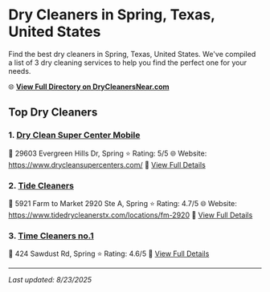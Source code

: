 # Dry Cleaners in Spring, Texas, United States

Find the best dry cleaners in Spring, Texas, United States. We've compiled a list of 3 dry cleaning services to help you find the perfect one for your needs.

🌐 **[View Full Directory on DryCleanersNear.com](https://drycleanersnear.com/city/US/Texas/Spring)**

## Top Dry Cleaners

### 1. [Dry Clean Super Center Mobile](https://drycleanersnear.com/dryCleaner/68a3dba5e0c395148228c367/dry-clean-super-center-mobile)
📍 29603 Evergreen Hills Dr, Spring
⭐ Rating: 5/5
🌐 Website: https://www.drycleansupercenters.com/
🔗 [View Full Details](https://drycleanersnear.com/dryCleaner/68a3dba5e0c395148228c367/dry-clean-super-center-mobile)

### 2. [Tide Cleaners](https://drycleanersnear.com/dryCleaner/68a3db0ce0c395148228b469/tide-cleaners)
📍 5921 Farm to Market 2920 Ste A, Spring
⭐ Rating: 4.7/5
🌐 Website: https://www.tidedrycleanerstx.com/locations/fm-2920
🔗 [View Full Details](https://drycleanersnear.com/dryCleaner/68a3db0ce0c395148228b469/tide-cleaners)

### 3. [Time Cleaners no.1](https://drycleanersnear.com/dryCleaner/68a3db5fe0c395148228b694/time-cleaners-no-1)
📍 424 Sawdust Rd, Spring
⭐ Rating: 4.6/5
🔗 [View Full Details](https://drycleanersnear.com/dryCleaner/68a3db5fe0c395148228b694/time-cleaners-no-1)


---

*Last updated: 8/23/2025*
